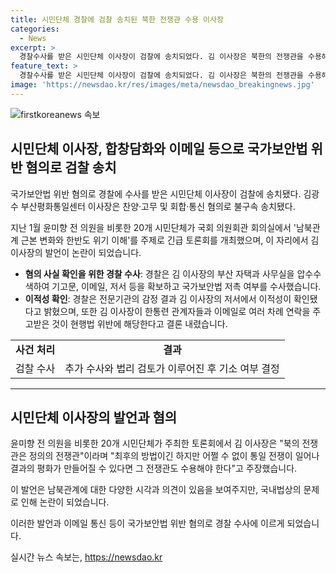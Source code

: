 ```yaml
---
title: 시민단체 경찰에 검찰 송치된 북한 전쟁관 수용 이사장
categories:
  - News
excerpt: >
  경찰수사를 받은 시민단체 이사장이 검찰에 송치되었다. 김 이사장은 북한의 전쟁관을 수용해야 한다는 주장을 공개 토론회에서 제기하며 논란이 되었다. 경찰은 김 이사장의 자택과 사무실을 압수수색하고, 그의 출판물과 이메일 등을 조사했다. 전문기관은 김 이사장의 출판물에서 이적성을 확인했고, 한통련과의 연락도 확인했다. 현행법 위반 여부에 대한 추가 수사와 법리 검토 후 검찰이 기소 여부를 결정할 예정이다.
feature_text: >
  경찰수사를 받은 시민단체 이사장이 검찰에 송치되었다. 김 이사장은 북한의 전쟁관을 수용해야 한다는 주장을 공개 토론회에서 제기하며 논란이 되었다. 경찰은 김 이사장의 자택과 사무실을 압수수색하고, 그의 출판물과 이메일 등을 조사했다. 전문기관은 김 이사장의 출판물에서 이적성을 확인했고, 한통련과의 연락도 확인했다. 현행법 위반 여부에 대한 추가 수사와 법리 검토 후 검찰이 기소 여부를 결정할 예정이다.
image: 'https://newsdao.kr/res/images/meta/newsdao_breakingnews.jpg'
---
```


<p><img src="https://newsdao.kr/res/images/meta/newsdao_breakingnews.jpg" alt="firstkoreanews 속보" /></p>

<h2 data-ke-size="size26">시민단체 이사장, 합창담화와 이메일 등으로 국가보안법 위반 혐의로 검찰 송치</h2>

<p>국가보안법 위반 혐의로 경찰에 수사를 받은 시민단체 이사장이 검찰에 송치됐다. 김광수 부산평화통일센터 이사장은 찬양·고무 및 회합·통신 혐의로 불구속 송치됐다.</p>

<p data-ke-size="size16">지난 1월 윤미향 전 의원을 비롯한 20개 시민단체가 국회 의원회관 회의실에서 '남북관계 근본 변화와 한반도 위기 이해'를 주제로 긴급 토론회를 개최했으며, 이 자리에서 김 이사장의 발언이 논란이 되었습니다.</p>

<ul>
  <li><b>혐의 사실 확인을 위한 경찰 수사</b>: 경찰은 김 이사장의 부산 자택과 사무실을 압수수색하여 기고문, 이메일, 저서 등을 확보하고 국가보안법 저촉 여부를 수사했습니다.</li>
  <li><b>이적성 확인</b>: 경찰은 전문기관의 감정 결과 김 이사장의 저서에서 이적성이 확인됐다고 밝혔으며, 또한 김 이사장이 한통련 관계자들과 이메일로 여러 차례 연락을 주고받은 것이 현행법 위반에 해당한다고 결론 내렸습니다.</li>
</ul>

<table>
    <tbody>
        <tr>
            <td style="text-align: center; height: 17px;"><b>사건 처리</b></td>
            <td style="text-align: center; height: 17px;"><b>결과</b></td>
        </tr>
        <tr>
            <td style="text-align: center; height: 17px;">검찰 수사</td>
            <td style="text-align: center; height: 17px;">추가 수사와 법리 검토가 이루어진 후 기소 여부 결정</td>
        </tr>
    </tbody>
</table>

<hr>

<h2 data-ke-size="size26">시민단체 이사장의 발언과 혐의</h2>

<p>윤미향 전 의원을 비롯한 20개 시민단체가 주최한 토론회에서 김 이사장은 "북의 전쟁관은 정의의 전쟁관"이라며 "최후의 방법이긴 하지만 어쩔 수 없이 통일 전쟁이 일어나 결과의 평화가 만들어질 수 있다면 그 전쟁관도 수용해야 한다"고 주장했습니다.</p>

<p data-ke-size="size16">이 발언은 남북관계에 대한 다양한 시각과 의견이 있음을 보여주지만, 국내법상의 문제로 인해 논란이 되었습니다.</p>

<p data-ke-size="size16">이러한 발언과 이메일 통신 등이 국가보안법 위반 혐의로 경찰 수사에 이르게 되었습니다.</p>
실시간 뉴스 속보는, <a href="https://newsdao.kr" rel="dofollow">https://newsdao.kr</a>


